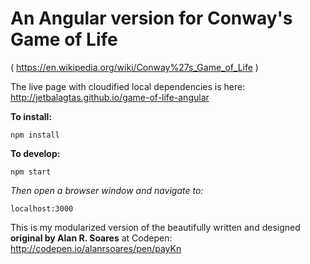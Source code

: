 # An Angular version for Conway's Game of Life
( https://en.wikipedia.org/wiki/Conway%27s_Game_of_Life )

The live page with cloudified local dependencies is here:
http://jetbalagtas.github.io/game-of-life-angular

**To install:**
```
npm install
```

**To develop:**
```
npm start
```

_Then open a browser window and navigate to:_
```
localhost:3000
```

This is my modularized version of the beautifully written and designed **original by Alan R. Soares** at Codepen:
http://codepen.io/alanrsoares/pen/payKn

